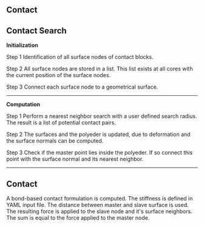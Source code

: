 ## Contact
## Contact Search

**Initialization**

Step 1
Identification of all surface nodes of contact blocks.

Step 2
All surface nodes are stored in a list. This list exists at all cores with the current position of the surface nodes.

Step 3
Connect each surface node to a geometrical surface.

---

**Computation**

Step 1
Perform a nearest neighbor search with a user defined search radius. The result is a list of potential contact pairs.

Step 2
The surfaces and the polyeder is updated, due to deformation and the surface normals can be computed.

Step 3
Check if the master point lies inside the polyeder. If so connect this point with the surface normal and its nearest neighbor.

----

## Contact
A bond-based contact formulation is computed. The stiffness is defined in YAML input file. The distance between master and slave surface is used. The resulting force is applied to the slave node and it's surface neighbors. The sum is equal to the force applied to the master node.
